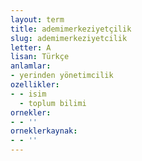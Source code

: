 ```yaml
---
layout: term
title: ademimerkeziyetçilik
slug: ademimerkeziyetcilik
letter: A
lisan: Türkçe
anlamlar:
- yerinden yönetimcilik
ozellikler:
- - isim
  - toplum bilimi
ornekler:
- - ''
orneklerkaynak:
- - ''
---
```

